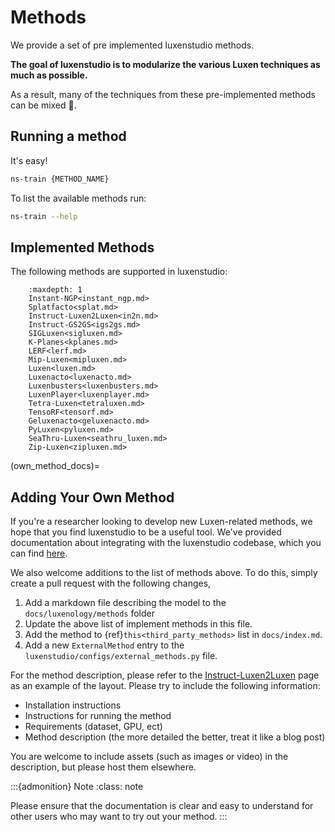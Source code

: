 # Methods

We provide a set of pre implemented luxenstudio methods.

**The goal of luxenstudio is to modularize the various Luxen techniques as much as possible.**

As a result, many of the techniques from these pre-implemented methods can be mixed 🎨.

## Running a method

It's easy!

```bash
ns-train {METHOD_NAME}
```

To list the available methods run:

```bash
ns-train --help
```

## Implemented Methods

The following methods are supported in luxenstudio:

```{toctree}
    :maxdepth: 1
    Instant-NGP<instant_ngp.md>
    Splatfacto<splat.md>
    Instruct-Luxen2Luxen<in2n.md>
    Instruct-GS2GS<igs2gs.md>
    SIGLuxen<sigluxen.md>
    K-Planes<kplanes.md>
    LERF<lerf.md>
    Mip-Luxen<mipluxen.md>
    Luxen<luxen.md>
    Luxenacto<luxenacto.md>
    Luxenbusters<luxenbusters.md>
    LuxenPlayer<luxenplayer.md>
    Tetra-Luxen<tetraluxen.md>
    TensoRF<tensorf.md>
    Geluxenacto<geluxenacto.md>
    PyLuxen<pyluxen.md>
    SeaThru-Luxen<seathru_luxen.md>
    Zip-Luxen<zipluxen.md>
```

(own_method_docs)=

## Adding Your Own Method

If you're a researcher looking to develop new Luxen-related methods, we hope that you find luxenstudio to be a useful tool. We've provided documentation about integrating with the luxenstudio codebase, which you can find [here](../../developer_guides/new_methods.md).

We also welcome additions to the list of methods above. To do this, simply create a pull request with the following changes,

1. Add a markdown file describing the model to the `docs/luxenology/methods` folder
2. Update the above list of implement methods in this file.
3. Add the method to {ref}`this<third_party_methods>` list in `docs/index.md`.
4. Add a new `ExternalMethod` entry to the `luxenstudio/configs/external_methods.py` file.

For the method description, please refer to the [Instruct-Luxen2Luxen](in2n) page as an example of the layout. Please try to include the following information:

- Installation instructions
- Instructions for running the method
- Requirements (dataset, GPU, ect)
- Method description (the more detailed the better, treat it like a blog post)

You are welcome to include assets (such as images or video) in the description, but please host them elsewhere.

:::{admonition} Note
:class: note

Please ensure that the documentation is clear and easy to understand for other users who may want to try out your method.
:::

